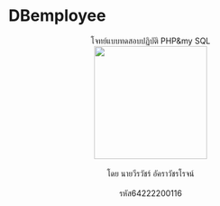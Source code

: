 # DBemployee

<div id="header" align="center">
  โจทย์แบบทดสอบปฏิบัติ PHP&amp;my SQL
  <br><img src="[https://media.giphy.com/media/M9gbBd9nbDrOTu1Mqx/giphy.gif](https://pbs.twimg.com/media/DxERDA9VsAA5ABO.jpg)" width="200"/></br>
  <br>โดย นายวีรวัชร์ อัคราวัชรโรจน์</br>
<br>รหัส64222200116</br>
</div>
